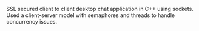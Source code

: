 SSL secured client to client desktop chat application in C++ using sockets.
Used a client-server model with semaphores and threads to handle concurrency issues.
